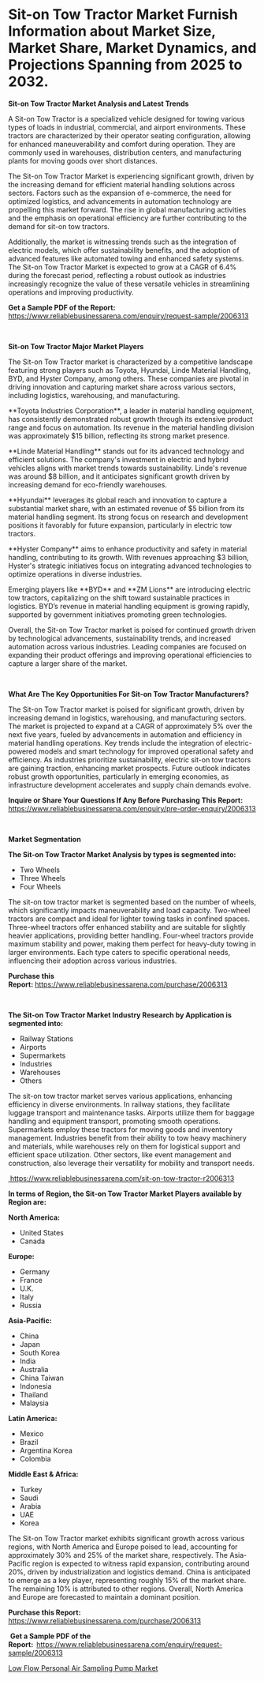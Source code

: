 <p><h1>Sit-on Tow Tractor Market Furnish Information about Market Size, Market Share, Market Dynamics, and Projections Spanning from 2025 to 2032.</h1></p><p><strong>Sit-on Tow Tractor Market Analysis and Latest Trends</strong></p>
<p><p>A Sit-on Tow Tractor is a specialized vehicle designed for towing various types of loads in industrial, commercial, and airport environments. These tractors are characterized by their operator seating configuration, allowing for enhanced maneuverability and comfort during operation. They are commonly used in warehouses, distribution centers, and manufacturing plants for moving goods over short distances.</p><p>The Sit-on Tow Tractor Market is experiencing significant growth, driven by the increasing demand for efficient material handling solutions across sectors. Factors such as the expansion of e-commerce, the need for optimized logistics, and advancements in automation technology are propelling this market forward. The rise in global manufacturing activities and the emphasis on operational efficiency are further contributing to the demand for sit-on tow tractors.</p><p>Additionally, the market is witnessing trends such as the integration of electric models, which offer sustainability benefits, and the adoption of advanced features like automated towing and enhanced safety systems. The Sit-on Tow Tractor Market is expected to grow at a CAGR of 6.4% during the forecast period, reflecting a robust outlook as industries increasingly recognize the value of these versatile vehicles in streamlining operations and improving productivity.</p></p>
<p><strong>Get a Sample PDF of the Report:&nbsp;</strong> <a href="https://www.reliablebusinessarena.com/enquiry/request-sample/2006313?utm_campaign=2822&utm_medium=2&utm_source=Github&utm_content=ia&utm_term=02032025&utm_id=sit-on-tow-tractor">https://www.reliablebusinessarena.com/enquiry/request-sample/2006313</a></p>
<p>&nbsp;</p>
<p><strong>Sit-on Tow Tractor Major Market Players</strong></p>
<p><p>The Sit-on Tow Tractor market is characterized by a competitive landscape featuring strong players such as Toyota, Hyundai, Linde Material Handling, BYD, and Hyster Company, among others. These companies are pivotal in driving innovation and capturing market share across various sectors, including logistics, warehousing, and manufacturing.</p><p>**Toyota Industries Corporation**, a leader in material handling equipment, has consistently demonstrated robust growth through its extensive product range and focus on automation. Its revenue in the material handling division was approximately $15 billion, reflecting its strong market presence.</p><p>**Linde Material Handling** stands out for its advanced technology and efficient solutions. The company's investment in electric and hybrid vehicles aligns with market trends towards sustainability. Linde's revenue was around $8 billion, and it anticipates significant growth driven by increasing demand for eco-friendly warehouses.</p><p>**Hyundai** leverages its global reach and innovation to capture a substantial market share, with an estimated revenue of $5 billion from its material handling segment. Its strong focus on research and development positions it favorably for future expansion, particularly in electric tow tractors.</p><p>**Hyster Company** aims to enhance productivity and safety in material handling, contributing to its growth. With revenues approaching $3 billion, Hyster's strategic initiatives focus on integrating advanced technologies to optimize operations in diverse industries.</p><p>Emerging players like **BYD** and **ZM Lions** are introducing electric tow tractors, capitalizing on the shift toward sustainable practices in logistics. BYD’s revenue in material handling equipment is growing rapidly, supported by government initiatives promoting green technologies.</p><p>Overall, the Sit-on Tow Tractor market is poised for continued growth driven by technological advancements, sustainability trends, and increased automation across various industries. Leading companies are focused on expanding their product offerings and improving operational efficiencies to capture a larger share of the market.</p></p>
<p>&nbsp;</p>
<p><strong>What Are The Key Opportunities For Sit-on Tow Tractor Manufacturers?</strong></p>
<p><p>The Sit-on Tow Tractor market is poised for significant growth, driven by increasing demand in logistics, warehousing, and manufacturing sectors. The market is projected to expand at a CAGR of approximately 5% over the next five years, fueled by advancements in automation and efficiency in material handling operations. Key trends include the integration of electric-powered models and smart technology for improved operational safety and efficiency. As industries prioritize sustainability, electric sit-on tow tractors are gaining traction, enhancing market prospects. Future outlook indicates robust growth opportunities, particularly in emerging economies, as infrastructure development accelerates and supply chain demands evolve.</p></p>
<p><strong>Inquire or Share Your Questions If Any Before Purchasing This Report:</strong> <a href="https://www.reliablebusinessarena.com/enquiry/pre-order-enquiry/2006313?utm_campaign=2822&utm_medium=2&utm_source=Github&utm_content=ia&utm_term=02032025&utm_id=sit-on-tow-tractor">https://www.reliablebusinessarena.com/enquiry/pre-order-enquiry/2006313</a></p>
<p>&nbsp;</p>
<p><strong>Market Segmentation</strong></p>
<p><strong>The Sit-on Tow Tractor Market Analysis by types is segmented into:</strong></p>
<p><ul><li>Two Wheels</li><li>Three Wheels</li><li>Four Wheels</li></ul></p>
<p><p>The sit-on tow tractor market is segmented based on the number of wheels, which significantly impacts maneuverability and load capacity. Two-wheel tractors are compact and ideal for lighter towing tasks in confined spaces. Three-wheel tractors offer enhanced stability and are suitable for slightly heavier applications, providing better handling. Four-wheel tractors provide maximum stability and power, making them perfect for heavy-duty towing in larger environments. Each type caters to specific operational needs, influencing their adoption across various industries.</p></p>
<p><strong>Purchase this Report:&nbsp;</strong><a href="https://www.reliablebusinessarena.com/purchase/2006313?utm_campaign=2822&utm_medium=2&utm_source=Github&utm_content=ia&utm_term=02032025&utm_id=sit-on-tow-tractor">https://www.reliablebusinessarena.com/purchase/2006313</a></p>
<p>&nbsp;</p>
<p><strong>The Sit-on Tow Tractor Market Industry Research by Application is segmented into:</strong></p>
<p><ul><li>Railway Stations</li><li>Airports</li><li>Supermarkets</li><li>Industries</li><li>Warehouses</li><li>Others</li></ul></p>
<p><p>The sit-on tow tractor market serves various applications, enhancing efficiency in diverse environments. In railway stations, they facilitate luggage transport and maintenance tasks. Airports utilize them for baggage handling and equipment transport, promoting smooth operations. Supermarkets employ these tractors for moving goods and inventory management. Industries benefit from their ability to tow heavy machinery and materials, while warehouses rely on them for logistical support and efficient space utilization. Other sectors, like event management and construction, also leverage their versatility for mobility and transport needs.</p></p>
<p><a href="https://www.reliablebusinessarena.com/sit-on-tow-tractor-r2006313?utm_campaign=2822&utm_medium=2&utm_source=Github&utm_content=ia&utm_term=02032025&utm_id=sit-on-tow-tractor">&nbsp;https://www.reliablebusinessarena.com/sit-on-tow-tractor-r2006313</a></p>
<p><strong>In terms of Region, the Sit-on Tow Tractor Market Players available by Region are:</strong></p>
<p>
    <p> <strong> North America: </strong>
        <ul>
            <li>United States</li>
            <li>Canada</li>
        </ul>
        </p> 
    <p> <strong> Europe: </strong>
        <ul>
            <li>Germany</li>
            <li>France</li>
            <li>U.K.</li>
            <li>Italy</li>
            <li>Russia</li>
        </ul>
        </p> 
    <p> <strong> Asia-Pacific: </strong>
        <ul>
            <li>China</li>
            <li>Japan</li>
            <li>South Korea</li>
            <li>India</li>
            <li>Australia</li>
            <li>China Taiwan</li>
            <li>Indonesia</li>
            <li>Thailand</li>
            <li>Malaysia</li>
        </ul>
        </p> 
    <p> <strong> Latin America: </strong>
        <ul>
            <li>Mexico</li>
            <li>Brazil</li>
            <li>Argentina Korea</li>
            <li>Colombia</li>
        </ul>
        </p> 
    <p> <strong> Middle East & Africa: </strong>
        <ul>
            <li>Turkey</li>
            <li>Saudi</li>
            <li>Arabia</li>
            <li>UAE</li>
            <li>Korea</li>
        </ul>
    </p>
    </p>
<p><p>The Sit-on Tow Tractor market exhibits significant growth across various regions, with North America and Europe poised to lead, accounting for approximately 30% and 25% of the market share, respectively. The Asia-Pacific region is expected to witness rapid expansion, contributing around 20%, driven by industrialization and logistics demand. China is anticipated to emerge as a key player, representing roughly 15% of the market share. The remaining 10% is attributed to other regions. Overall, North America and Europe are forecasted to maintain a dominant position.</p></p>
<p><strong>Purchase this Report: </strong><a href="https://www.reliablebusinessarena.com/purchase/2006313?utm_campaign=2822&utm_medium=2&utm_source=Github&utm_content=ia&utm_term=02032025&utm_id=sit-on-tow-tractor">https://www.reliablebusinessarena.com/purchase/2006313</a></p>
<p>&nbsp;<strong>Get a Sample PDF of the Report:&nbsp;&nbsp;</strong><a href="https://www.reliablebusinessarena.com/enquiry/request-sample/2006313?utm_campaign=2822&utm_medium=2&utm_source=Github&utm_content=ia&utm_term=02032025&utm_id=sit-on-tow-tractor">https://www.reliablebusinessarena.com/enquiry/request-sample/2006313</a></p>
<p><strong></strong></p>
<p><p><a href="https://github.com/mriwacraane/Market-Research-Report-List-1/blob/main/low-flow-personal-air-sampling-pump-market.md?utm_campaign=2822&utm_medium=2&utm_source=Github&utm_content=ia&utm_term=02032025&utm_id=sit-on-tow-tractor">Low Flow Personal Air Sampling Pump Market</a></p></p>